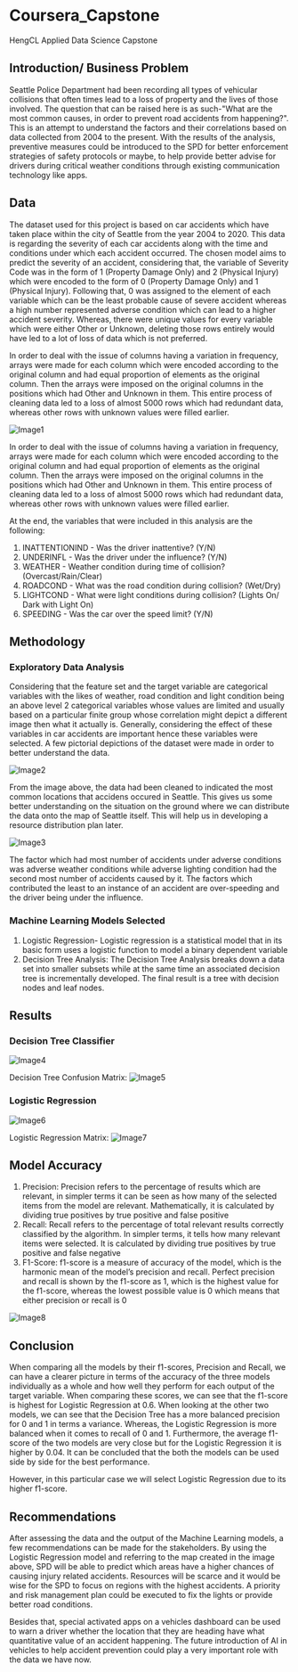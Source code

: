# Coursera_Capstone
HengCL Applied Data Science Capstone

## Introduction/ Business Problem
Seattle Police Department had been recording all types of vehicular collisions that often times lead to a loss of property and the lives of those involved. The question that can be raised here is as such-"What are the most common causes, in order to prevent road accidents from happening?". This is an attempt to understand the factors and their correlations based on data collected from 2004 to the present. With the results of the analysis, preventive measures could be introduced to the SPD for better enforcement strategies of safety protocols or maybe, to help provide better advise for drivers during critical weather conditions through existing communication technology like apps.

## Data
The dataset used for this project is based on car accidents which have taken place within the city of Seattle from the year 2004 to 2020. This data is regarding the severity of each car accidents along with the time and conditions under which each accident occurred. The chosen model aims to predict the severity of an accident, considering that, the variable of Severity Code was in the form of 1 (Property Damage Only) and 2 (Physical Injury) which were encoded to the form of 0 (Property Damage Only) and 1 (Physical Injury). Following that, 0 was assigned to the element of each variable which can be the least probable cause of severe accident whereas a high number represented adverse condition which can lead to a higher accident severity. Whereas, there were unique values for every variable which were either Other or Unknown, deleting those rows entirely would have led to a lot of loss of data which is not preferred.

In order to deal with the issue of columns having a variation in frequency, arrays were made for each column which were encoded according to the original column and had equal proportion of elements as the original column. Then the arrays were imposed on the original columns in the positions which had Other and Unknown in them. This entire process of cleaning data led to a loss of almost 5000 rows which had redundant data, whereas other rows with unknown values were filled earlier.

![Image1](https://github.com/HengCL/Coursera_Capstone/blob/master/Images/Frequency%20in%20data%20entry%20for%20each%20variable.png)

In order to deal with the issue of columns having a variation in frequency, arrays were made for each column which were encoded according to the original column and had equal proportion of elements as the original column. Then the arrays were imposed on the original columns in the positions which had Other and Unknown in them. This entire process of cleaning data led to a loss of almost 5000 rows which had redundant data, whereas other rows with unknown values were filled earlier.

At the end, the variables that were included in this analysis are the following:
1) INATTENTIONIND - Was the driver inattentive? (Y/N)
2) UNDERINFL - Was the driver under the influence? (Y/N)
3) WEATHER - Weather condition during time of collision? (Overcast/Rain/Clear)
4) ROADCOND - What was the road condition during collision? (Wet/Dry)
5) LIGHTCOND - What were light conditions during collision? (Lights On/ Dark with Light On)
6) SPEEDING - Was the car over the speed limit? (Y/N)

## Methodology

### Exploratory Data Analysis
Considering that the feature set and the target variable are categorical variables with the likes of weather, road condition and light condition being an above level 2 categorical variables whose values are limited and usually based on a particular finite group whose correlation might depict a different image then what it actually is. Generally, considering the effect of these variables in car accidents are important hence these variables were selected. A few pictorial depictions of the dataset were made in order to better understand the data.

![Image2](https://github.com/HengCL/Coursera_Capstone/blob/master/Images/Accident%20locations%20at%20Seattle.png)

From the image above, the data had been cleaned to indicated the most common locations that accidens occured in Seattle. This gives us some better understanding on the situation on the ground where we can distribute the data onto the map of Seattle itself. This will help us in developing a resource distribution plan later. 

![Image3](https://github.com/HengCL/Coursera_Capstone/blob/master/Images/No.of%20reported%20accidents%20located%20on%20Seattle%20map.png)

The factor which had most number of accidents under adverse conditions was adverse weather conditions while adverse lighting condition had the second most number of accidents caused by it. The factors which contributed the least to an instance of an accident are over-speeding and the driver being under the influence.

### Machine Learning Models Selected
1) Logistic Regression- Logistic regression is a statistical model that in its basic form uses a logistic function to model a binary dependent variable
2) Decision Tree Analysis: The Decision Tree Analysis breaks down a data set into smaller subsets while at the same time an associated decision tree is incrementally developed. The final result is a tree with decision nodes and leaf nodes.

## Results

### Decision Tree Classifier
![Image4](https://github.com/HengCL/Coursera_Capstone/blob/master/Images/Decision%20Tree%20Accuracy.png)

Decision Tree Confusion Matrix:
![Image5](https://github.com/HengCL/Coursera_Capstone/blob/master/Images/Decision%20Tree%20Matrix.png)

### Logistic Regression
![Image6](https://github.com/HengCL/Coursera_Capstone/blob/master/Images/Logistic%20Regression%20Accuracy.png)

Logistic Regression Matrix:
![Image7](https://github.com/HengCL/Coursera_Capstone/blob/master/Images/Logistic%20Regression%20Matrix.png)

## Model Accuracy

1) Precision: Precision refers to the percentage of results which are relevant, in simpler terms it can be seen as how many of the selected items from the model are relevant. Mathematically, it is calculated by dividing true positives by true positive and false positive
2) Recall: Recall refers to the percentage of total relevant results correctly classified by the algorithm. In simpler terms, it tells how many relevant items were selected. It is calculated by dividing true positives by true positive and false negative
3) F1-Score: f1-score is a measure of accuracy of the model, which is the harmonic mean of the model’s precision and recall. Perfect precision and recall is shown by the f1-score as 1, which is the highest value for the f1-score, whereas the lowest possible value is 0 which means that either precision or recall is 0

![Image8](https://github.com/HengCL/Coursera_Capstone/blob/master/Images/Summary.png)

## Conclusion
When comparing all the models by their f1-scores, Precision and Recall, we can have a clearer picture in terms of the accuracy of the three models individually as a whole and how well they perform for each output of the target variable. When comparing these scores, we can see that the f1-score is highest for Logistic Regression at 0.6. When looking at the other two models, we can see that the Decision Tree has a more balanced precision for 0 and 1 in terms a variance. Whereas, the Logistic Regression is more balanced when it comes to recall of 0 and 1. Furthermore, the average f1-score of the two models are very close but for the Logistic Regression it is higher by 0.04. It can be concluded that the both the models can be used side by side for the best performance. 

However, in this particular case we will select Logistic Regression due to its higher f1-score. 

## Recommendations
After assessing the data and the output of the Machine Learning models, a few recommendations can be made for the stakeholders. By using the Logistic Regression model and referring to the map created in the image above, SPD will be able to predict which areas have a higher chances of causing injury related accidents. Resources will be scarce and it would be wise for the SPD to focus on regions with the highest accidents. A priority and risk management plan could be executed to fix the lights or provide better road conditions. 

Besides that, special activated apps on a vehicles dashboard can be used to warn a driver whether the location that they are heading have what quantitative value of an accident happening. The future introduction of AI in vehicles to help accident prevention could play a very important role with the data we have now. 
